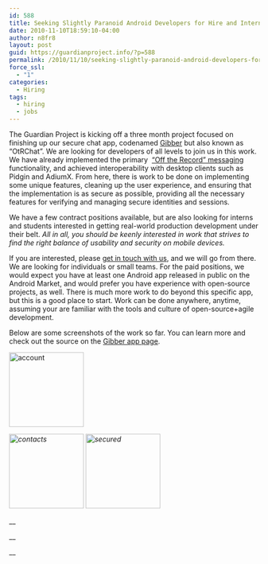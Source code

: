 ```yaml
---
id: 588
title: Seeking Slightly Paranoid Android Developers for Hire and Internships
date: 2010-11-10T18:59:10-04:00
author: n8fr8
layout: post
guid: https://guardianproject.info/?p=588
permalink: /2010/11/10/seeking-slightly-paranoid-android-developers-for-hire-and-internships/
force_ssl:
  - "1"
categories:
  - Hiring
tags:
  - hiring
  - jobs
---
```

The Guardian Project is kicking off a three month project focused on finishing up our secure chat app, codenamed [Gibber](/apps/gibber) but also known as “OtRChat”. We are looking for developers of all levels to join us in this work. We have already implemented the primary  [“Off the Record” messaging](http://www.cypherpunks.ca/otr/) functionality, and achieved interoperability with desktop clients such as Pidgin and AdiumX. From here, there is work to be done on implementing some unique features, cleaning up the user experience, and ensuring that the implementation is as secure as possible, providing all the necessary features for verifying and managing secure identities and sessions.

We have a few contract positions available, but are also looking for interns and students interested in getting real-world production development under their belt. _All in all, you should be keenly interested in work that strives to find the right balance of usability and security on mobile devices._

If you are interested, please [get in touch with us](/contact/join/), and we will go from there. We are looking for individuals or small teams. For the paid positions, we would expect you have at least one Android app released in public on the Android Market, and would prefer you have experience with open-source projects, as well. There is much more work to do beyond this specific app, but this is a good place to start. Work can be done anywhere, anytime, assuming your are familiar with the tools and culture of open-source+agile development.

Below are some screenshots of the work so far. You can learn more and check out the source on the [Gibber app page](/apps/gibber).

[<img class="alignleft" title="account" src="https://guardianproject.info/wp-content/uploads/2010/06/account-150x150.jpg" alt="account" width="150" height="150" />](https://guardianproject.info/wp-content/uploads/2010/06/account.jpg "account")

<dt style="font-style: italic;">
</dt>

<dt style="font-style: italic;">
</dt>

<dt style="font-style: italic;">
</dt>

<dt style="display: inline !important;">
  <em><a title="contacts" href="https://guardianproject.info/wp-content/uploads/2010/06/contacts.jpg"><img class="alignleft" title="contacts" src="https://guardianproject.info/wp-content/uploads/2010/06/contacts-150x150.jpg" alt="contacts" width="150" height="150" /></a></em>
</dt>

<dt style="display: inline !important;">
  <em><a title="secured" href="https://guardianproject.info/wp-content/uploads/2010/06/secured.jpg"><img class="alignleft" title="secured" src="https://guardianproject.info/wp-content/uploads/2010/06/secured-150x150.jpg" alt="secured" width="150" height="150" /></a></em>
</dt>

 __

<p style="font-style: italic;">
  <em> </em>
</p>

 __

 __